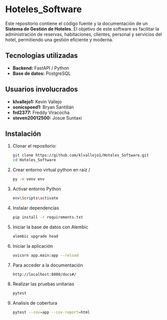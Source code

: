 # Hoteles_Software

Este repositorio contiene el código fuente y la documentación de un **Sistema de Gestión de Hoteles**. El objetivo de este software es facilitar la administración de reservas, habitaciones, clientes, personal y servicios del hotel, permitiendo una gestión eficiente y moderna.

## Tecnologías utilizadas

- **Backend:** FastAPI / Python
- **Base de datos:** PostgreSQL
  
## Usuarios involucrados

- **klvallejo1:** Kevin Vallejo
- **sonicspeed1:** Bryan Santillán
- **frd2377:** Freddy Viracocha
- **steven20012500:** Josue Suntaxi


## Instalación

1. Clonar el repositorio:
   ```bash
   git clone https://github.com/klvallejo1/Hoteles_Software.git
   cd Hoteles_Software

2. Crear entorno virtual python en raíz /
   ```bash
   py -m venv env

3. Activar entorno Python
   ```bash
   env\Scripts\activate

4. Instalar dependencias
   ```bash
   pip install -r requirements.txt

5. Iniciar la base de datos con Alembic
   ```bash
   alembic upgrade head

6. Iniciar la aplicación
   ```bash
   uvicorn app.main:app --reload

7. Para acceder a la documentación
   ```bash
   http://localhost:8000/docs#/

8. Realizar las pruebas unitarias
   ```bash
   pytest

9. Analisis de cobertura
    ```bash
   pytest --cov=app --cov-report=html
